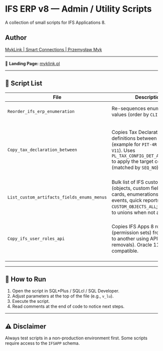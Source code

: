 # IFS ERP v8 — Admin / Utility Scripts

A collection of small scripts for IFS Applications 8.  

## Author
[MykLink \| Smart Connections \| Przemysław Myk](https://myklink.pl/)

---
👋 **Landing Page:** [myklink.pl](https://myklink.pl)


---

## 📜 Script List

| File | Description | Parameters | Side Effects | Notes |
|------|-------------|------------|--------------|-------|
| `Reorder_ifs_erp_enumeration` | Re-sequences enumeration values (order by `CLIENT_VALUE`). | `v_lu` – LU name of the enumeration. | Commit after each row + `Deploy__` call. | If the enumeration was removed by another user, deploy is skipped. |
| `Copy_tax_declaration_between` | Copies Tax Declaration definitions between companies (example for `PIT-4R` / `PIT-4R V11`). Uses `PL_TAX_CONFIG_DET_API.MODIFY__` to apply the target company’s `ID` (matched by `SEQ_NO`). | `p_config_type_id`, `p_config_id`, `p_target_company`, `p_lang` | Updates via `MODIFY__` (IFS API). | Table: `IFSAPP.PL_TAX_CONFIG_DET`, LU: `PlTaxConfigType`. Assumes the same `SEQ_NO` exists in the target company; adjust if additional fields need copying. Test on non-prod first. |
| `List_custom_artifacts_fields_enums_menus` | Bulk list of IFS custom artifacts (objects, custom fields/LUs, info cards, enumerations, menus, events, quick reports). Prefers `CUSTOM_OBJECTS_ALL`; falls back to unions when not available. | — | Read-only (prints semicolon-separated lines). | If `App_Config_Package_API` is present, includes package name for items (via `Get_Item_Package_Name`). |
| `Copy_ifs_user_roles_api` | Copies IFS Apps 8 roles (permission sets) from one user to another using API first (no removals). Oracle 11g compatible. | `p_src_user`, `p_dst_user`, `p_map_table`, `dry_run`, `do_commit`, `allow_insert_fallback` | Calls `FND_USER_ROLE_API.GRANT_ROLE` / `SET_ROLE__` (or `FND_GRANT_ROLE_API.GRANT_ROLE`) per role; optional commit. | API-first (recommended). INSERT fallback is disabled by default; enable only if your instance allows direct writes to `FND_USER_ROLE_TAB`. |

---

## 🧭 How to Run

1. Open the script in SQL*Plus / SQLcl / SQL Developer.
2. Adjust parameters at the top of the file (e.g., `v_lu`).
3. Execute the script.
4. Read comments at the end of code to notice next steps.

---

## ⚠️ Disclaimer

Always test scripts in a non-production environment first. Some scripts require access to the `IFSAPP` schema.
